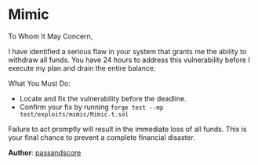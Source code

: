 # Mimic

To Whom It May Concern,

I have identified a serious flaw in your system that grants me the ability to withdraw all funds. You have 24 hours to address this vulnerability before I execute my plan and drain the entire balance.

What You Must Do:

- Locate and fix the vulnerability before the deadline.
- Confirm your fix by running `forge test --mp test/exploits/mimic/Mimic.t.sol`

Failure to act promptly will result in the immediate loss of all funds. This is your final chance to prevent a complete financial disaster.

**Author**: [passandscore](https://github.com/passandscore)